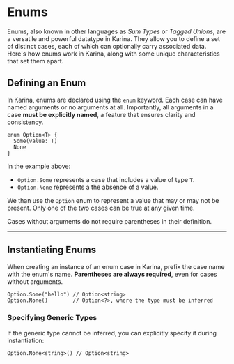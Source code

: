 # Enums

Enums, also known in other languages as _Sum Types_ or _Tagged Unions_, are a versatile and powerful datatype in Karina. They allow you to define a set of distinct cases, each of which can optionally carry associated data. Here's how enums work in Karina, along with some unique characteristics that set them apart.

## Defining an Enum

In Karina, enums are declared using the `enum` keyword. Each case can have named arguments or no arguments at all. Importantly, all arguments in a case **must be explicitly named**, a feature that ensures clarity and consistency.

```karina
enum Option<T> {
  Some(value: T)
  None
}
```

In the example above:

- `Option.Some` represents a case that includes a value of type `T`.
- `Option.None` represents a the absence of a value.

We than use the `Option` enum to represent a value that may or may not be present. Only one of the two cases can be true at any given time.

Cases without arguments do not require parentheses in their definition.

---

## Instantiating Enums

When creating an instance of an enum case in Karina, prefix the case name with the enum's name. **Parentheses are always required**, even for cases without arguments.

```karina
Option.Some("hello") // Option<string>
Option.None()        // Option<?>, where the type must be inferred
```

### Specifying Generic Types

If the generic type cannot be inferred, you can explicitly specify it during instantiation:

```karina
Option.None<string>() // Option<string>
```

